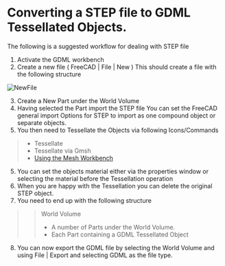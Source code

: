# Converting a STEP file to GDML Tessellated Objects.

The following is a suggested workflow for dealing with STEP file
1. Activate the GDML workbench
2. Create a new file ( FreeCAD | File | New )
This should create a file with the following structure

![NewFile](https://github.com/KeithSloan/GDML/wiki/wiki_images/NewFile.jpg)

3. Create a New Part under the World Volume
4. Having selected the Part import the STEP file
You can set the FreeCAD general import Options for STEP to import as one compound object or separate objects.
5. You then need to Tessellate the Objects via following Icons/Commands
> * Tessellate
> * Tessellate via Gmsh
> * [Using the Mesh Workbench](https://github.com/KeithSloan/GDML/wiki/UsingMeshWorkBench)
5. You can set the objects material either via the properties window or selecting the material before the Tessellation operation
6. When you are happy with the Tessellation you can delete the original STEP object.
7. You need to end up with the following structure
>> World Volume
>> * A number of Parts under the World Volume.
>> * Each Part containing a GDML Tessellated Object
8. You can now export the GDML file by selecting the World Volume and using File | Export and selecting GDML as the file type.  